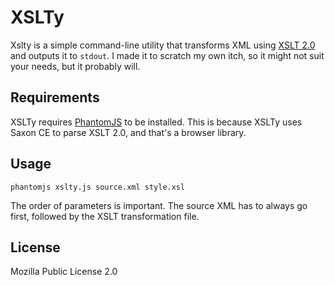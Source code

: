 # XSLTy

Xslty is a simple command-line utility that transforms XML using [XSLT 2.0](http://www.w3.org/TR/xslt20/) and outputs it to `stdout`. I made it to scratch my own itch, so it might not suit your needs, but it probably will.

## Requirements

XSLTy requires [PhantomJS](http://phantomjs.org/) to be installed. This is because XSLTy uses Saxon CE to parse XSLT 2.0, and that's a browser library.

## Usage

```
phantomjs xslty.js source.xml style.xsl
```
The order of parameters is important. The source XML has to always go first, followed by the XSLT transformation file.

## License

Mozilla Public License 2.0